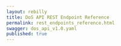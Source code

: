 ```yaml
---
layout: rebilly
title: DoS API REST Endpoint Reference
permalink: rest_endpoints_reference.html
swagger: dos_api_v1.0.yaml
published: true
---
```

